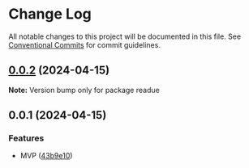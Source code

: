 # Change Log

All notable changes to this project will be documented in this file.
See [Conventional Commits](https://conventionalcommits.org) for commit guidelines.

## [0.0.2](https://github.com/lexmin0412/readue/compare/v0.0.1...v0.0.2) (2024-04-15)

**Note:** Version bump only for package readue





## 0.0.1 (2024-04-15)


### Features

* MVP ([43b9e10](https://github.com/lexmin0412/readu/commit/43b9e10b8a71a79325f26d9eed284043afb14626))
